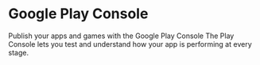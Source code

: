 # Google Play Console


Publish your apps and games with the Google Play Console
The Play Console lets you test and understand how your app is performing at every stage. 